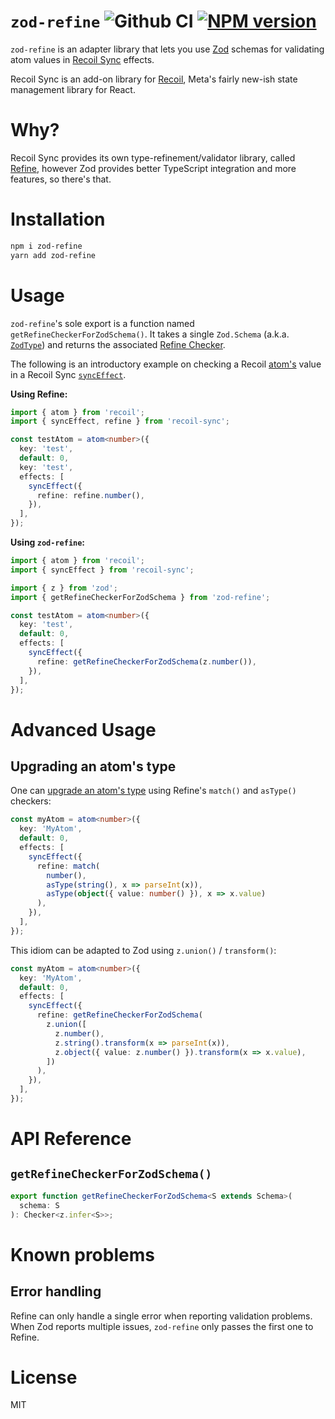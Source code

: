 # `zod-refine` ![Github CI](https://github.com/brncsk/zod-refine/actions/workflows/release.yml/badge.svg) [![NPM version](https://badge.fury.io/js/zod-refine.svg)](https://www.npmjs.com/package/zod-refine)

`zod-refine` is an adapter library that lets you use
[Zod](https://github.com/colinhacks/zod) schemas for validating atom values in
[Recoil Sync](https://recoiljs.org/docs/recoil-sync/introduction/) effects.

Recoil Sync is an add-on library for [Recoil](https://recoiljs.org), Meta's
fairly new-ish state management library for React.

# Why?

Recoil Sync provides its own type-refinement/validator library, called
[Refine](https://recoiljs.org/docs/refine/Introduction), however Zod provides
better TypeScript integration and more features, so there's that.

# Installation

```sh
npm i zod-refine
yarn add zod-refine
```

# Usage

`zod-refine`'s sole export is a function named `getRefineCheckerForZodSchema()`.
It takes a single `Zod.Schema`
(a.k.a. [`ZodType`](https://zod.dev/?id=constraining-allowable-inputs))
and returns the associated
[Refine Checker](https://recoiljs.org/docs/refine/api/Checkers).

The following is an introductory example on checking a Recoil
[atom's](https://recoiljs.org/docs/basic-tutorial/atoms) value in a Recoil Sync
[`syncEffect`](https://recoiljs.org/docs/recoil-sync/sync-effect).

**Using Refine:**

```ts
import { atom } from 'recoil';
import { syncEffect, refine } from 'recoil-sync';

const testAtom = atom<number>({
  key: 'test',
  default: 0,
  key: 'test',
  effects: [
    syncEffect({
      refine: refine.number(),
    }),
  ],
});
```

**Using `zod-refine`:**

```ts
import { atom } from 'recoil';
import { syncEffect } from 'recoil-sync';

import { z } from 'zod';
import { getRefineCheckerForZodSchema } from 'zod-refine';

const testAtom = atom<number>({
  key: 'test',
  default: 0,
  effects: [
    syncEffect({
      refine: getRefineCheckerForZodSchema(z.number()),
    }),
  ],
});
```

# Advanced Usage

## Upgrading an atom's type

One can
[upgrade an atom's type](https://recoiljs.org/docs/recoil-sync/sync-effect#upgrade-atom-type)
using Refine's `match()` and `asType()` checkers:

```ts
const myAtom = atom<number>({
  key: 'MyAtom',
  default: 0,
  effects: [
    syncEffect({
      refine: match(
        number(),
        asType(string(), x => parseInt(x)),
        asType(object({ value: number() }), x => x.value)
      ),
    }),
  ],
});
```

This idiom can be adapted to Zod using `z.union()` / `transform()`:

```ts
const myAtom = atom<number>({
  key: 'MyAtom',
  default: 0,
  effects: [
    syncEffect({
      refine: getRefineCheckerForZodSchema(
        z.union([
          z.number(),
          z.string().transform(x => parseInt(x)),
          z.object({ value: z.number() }).transform(x => x.value),
        ])
      ),
    }),
  ],
});
```

# API Reference

## `getRefineCheckerForZodSchema()`

```ts
export function getRefineCheckerForZodSchema<S extends Schema>(
  schema: S
): Checker<z.infer<S>>;
```

# Known problems

## Error handling

Refine can only handle a single error when reporting validation problems.
When Zod reports multiple issues, `zod-refine` only passes the first one to
Refine.

# License

MIT

